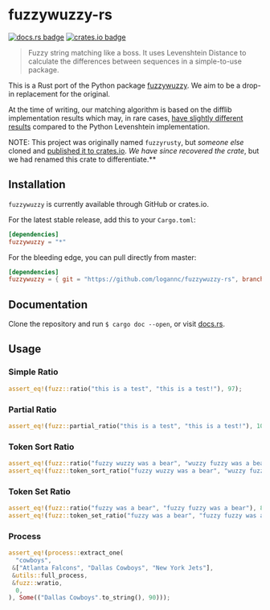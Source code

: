 # fuzzywuzzy-rs

[![docs.rs badge](https://docs.rs/fuzzywuzzy/badge.svg)](https://docs.rs/fuzzywuzzy) [![crates.io badge](https://img.shields.io/crates/v/fuzzywuzzy.svg)](https://crates.io/crates/fuzzywuzzy)

> Fuzzy string matching like a boss. It uses Levenshtein Distance to calculate the differences between sequences in a simple-to-use package.

This is a Rust port of the Python package [fuzzywuzzy](https://github.com/seatgeek/fuzzywuzzy). We aim to be a drop-in replacement for the original.

At the time of writing, our matching algorithm is based on the difflib implementation results which may, in rare cases, [have slightly different results](https://github.com/seatgeek/fuzzywuzzy/issues/128) compared to the Python Levenshtein implementation.

NOTE: This project was originally named `fuzzyrusty`, but _someone else_ cloned and [published it to crates.io](https://crates.io/crates/fuzzyrusty). _We have since recovered the crate_, but we had renamed this crate to differentiate.**

## Installation
`fuzzywuzzy` is currently available through GitHub or crates.io.

For the latest stable release, add this to your `Cargo.toml`:

```toml
[dependencies]
fuzzywuzzy = "*"
```

For the bleeding edge, you can pull directly from master:

```toml
[dependencies]
fuzzywuzzy = { git = "https://github.com/logannc/fuzzywuzzy-rs", branch = "master" }
```

## Documentation
Clone the repository and run `$ cargo doc --open`, or visit [docs.rs](https://docs.rs/crate/fuzzywuzzy/0.0.2).

## Usage
### Simple Ratio
```rust
assert_eq!(fuzz::ratio("this is a test", "this is a test!"), 97);
```
### Partial Ratio
```rust
assert_eq!(fuzz::partial_ratio("this is a test", "this is a test!"), 100);
```
### Token Sort Ratio
```rust
assert_eq!(fuzz::ratio("fuzzy wuzzy was a bear", "wuzzy fuzzy was a bear"), 91);
assert_eq!(fuzz::token_sort_ratio("fuzzy wuzzy was a bear", "wuzzy fuzzy was a bear", true, true), 100);
```
### Token Set Ratio
```rust
assert_eq!(fuzz::ratio("fuzzy was a bear", "fuzzy fuzzy was a bear"), 84);
assert_eq!(fuzz::token_set_ratio("fuzzy was a bear", "fuzzy fuzzy was a bear", true, true), 100);
```
### Process
```rust
assert_eq!(process::extract_one(
  "cowboys",
 &["Atlanta Falcons", "Dallas Cowboys", "New York Jets"],
 &utils::full_process,
 &fuzz::wratio,
  0,
), Some(("Dallas Cowboys".to_string(), 90)));
```
